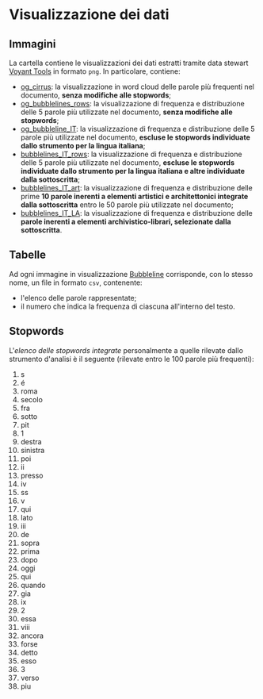 # Visualizzazione dei dati

## Immagini

La cartella contiene le visualizzazioni dei dati estratti tramite data stewart [Voyant Tools](https://voyant-tools.org/) in formato `png`. In particolare, contiene:
  * [og_cirrus](https://github.com/ggdrll/esame/blob/main/docs/viz/og_cirrus.png): la visualizzazione in word cloud delle parole più frequenti nel documento, **senza modifiche alle stopwords**;
  * [og_bubblelines_rows](https://github.com/ggdrll/esame/blob/main/docs/viz/og_bubblelines_rows.png): la visualizzazione di frequenza e distribuzione delle 5 parole più utilizzate nel documento, **senza modifiche alle stopwords**;
  * [og_bubbleline_IT](https://github.com/ggdrll/esame/blob/main/docs/viz/og_bubblelines_IT.png): la visualizzazione di frequenza e distribuzione delle 5 parole più utilizzate nel documento, **escluse le stopwords individuate dallo strumento per la lingua italiana**;
  * [bubblelines_IT_rows](https://github.com/ggdrll/esame/blob/main/docs/viz/bubbleline_IT_rows.png): la visualizzazione di frequenza e distribuzione delle 5 parole più utilizzate nel documento, **escluse le stopwords individuate dallo strumento per la lingua italiana e altre individuate dalla sottoscritta**;
  * [bubblelines_IT_art](https://github.com/ggdrll/esame/blob/main/docs/viz/bubblelines_IT_art.png): la visualizzazione di frequenza e distribuzione delle prime **10 parole inerenti a elementi artistici e architettonici integrate dalla sottoscritta** entro le 50 parole più utilizzate nel documento;
  * [bubblelines_IT_LA](https://github.com/ggdrll/esame/blob/main/docs/viz/bubblelines_IT_AL.png): la visualizzazione di frequenza e distribuzione delle **parole inerenti a elementi archivistico-librari, selezionate dalla sottoscritta**.


## Tabelle

Ad ogni immagine in visualizzazione [Bubbleline](https://voyant-tools.org/docs/#!/guide/bubblelines) corrisponde, con lo stesso nome, un file in formato `csv`, contenente:
* l'elenco delle parole rappresentate;
* il numero che indica la frequenza di ciascuna all'interno del testo.


## Stopwords

L'*elenco delle stopwords integrate* personalmente a quelle rilevate dallo strumento d'analisi è il seguente (rilevate entro le 100 parole più frequenti):
1) s
2) é
3) roma
4) secolo
5) fra
6) sotto
7) pit
8) 1
9) destra
10) sinistra
11) poi
12) ii
13) presso
14) iv
15) ss
16) v
17) qui
18) lato
19) iii
20) de
21) sopra
22) prima
23) dopo
24) oggi
25) qui
26) quando
27) gia
28) ix
29) 2
30) essa
31) viii
32) ancora
33) forse
34) detto
35) esso
36) 3
37) verso
38) piu
